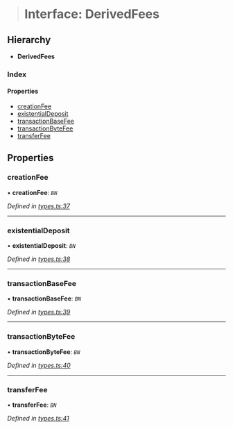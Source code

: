 > # Interface: DerivedFees

## Hierarchy

* **DerivedFees**

### Index

#### Properties

* [creationFee](_types_.derivedfees.md#creationfee)
* [existentialDeposit](_types_.derivedfees.md#existentialdeposit)
* [transactionBaseFee](_types_.derivedfees.md#transactionbasefee)
* [transactionByteFee](_types_.derivedfees.md#transactionbytefee)
* [transferFee](_types_.derivedfees.md#transferfee)

## Properties

###  creationFee

• **creationFee**: *`BN`*

*Defined in [types.ts:37](https://github.com/polkadot-js/api/blob/271691a/packages/api-derive/src/types.ts#L37)*

___

###  existentialDeposit

• **existentialDeposit**: *`BN`*

*Defined in [types.ts:38](https://github.com/polkadot-js/api/blob/271691a/packages/api-derive/src/types.ts#L38)*

___

###  transactionBaseFee

• **transactionBaseFee**: *`BN`*

*Defined in [types.ts:39](https://github.com/polkadot-js/api/blob/271691a/packages/api-derive/src/types.ts#L39)*

___

###  transactionByteFee

• **transactionByteFee**: *`BN`*

*Defined in [types.ts:40](https://github.com/polkadot-js/api/blob/271691a/packages/api-derive/src/types.ts#L40)*

___

###  transferFee

• **transferFee**: *`BN`*

*Defined in [types.ts:41](https://github.com/polkadot-js/api/blob/271691a/packages/api-derive/src/types.ts#L41)*